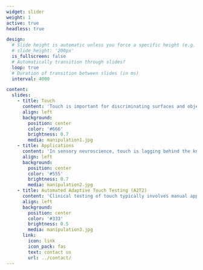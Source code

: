 ```yaml
---
widget: slider
weight: 1
active: true
headless: true

design:
  # Slide height is automatic unless you force a specific height (e.g. '400px')
  # slide_height: '200px'
  is_fullscreen: false
  # Automatically transition through slides?
  loop: true
  # Duration of transition between slides (in ms)
  interval: 4000

content:
  slides:
    - title: Touch
      content: 'Touch is important for discriminating surfaces and objects, aesthetic appreciation and guiding action. Touch is affected by skin condition, normal aging, and neurological diseases of the elderly. This project is developing a working prototype and exploring the potential market for an Adaptive tactile test system (ATTS). It is a collaboration between the University of Birmingham (UOB) Sensory Motor Neuroscience (SyMoN) Laboratory and commercial partner Obi Robotics.'
      align: left
      background:
        position: center
        color: '#666'
        brightness: 0.7
        media: manipulation1.jpg
    - title: Applications
      content: 'In sensory neuroscience, touch is lagging behind the knowledge base that underpins research in vision and audition. However, the technology for delivering touch experiences is advancing rapidly and the Adaptive tactile test system (ATTS) is well positioned to allow researchers to gain important information about user touch abilities across the lifespan for fundamental and translational neuroscience studies of touch in perception and action. In business, touch is widely perceived as a key element of consumer appeal. It is also an area of rapid expansion in the new technology of virtual and augmented reality. ATTS serves as a cornerstone for characterising consumer abilities and the research team will exploit its network of industry contacts to identify application areas.'
      align: left
      background:
        position: center
        color: '#555'
        brightness: 0.7
        media: manipulation2.jpg
    - title: Automated Adaptive Touch Testing (A2T2)
      content: 'Clinical testing of touch typically involves manual application of test stimuli. The Sensory Motor Neuroscience (SyMoN) Lab and Obi Robotics are developing an automated approach based on continuously varying stimulus intensity or frequency for assessing touch discrimination ability. Discrimination difficulty is adjusted adaptively up or down to yield 75% correct performance.'
      align: left
      background:
        position: center
        color: '#333'
        brightness: 0.5
        media: manipulation3.jpg
      link:
        icon: link
        icon_pack: fas
        text: contact us
        url: ../contact/
---
```



